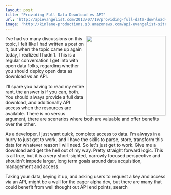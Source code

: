 ```yaml
---
layout: post
title: "Providing Full Data Download vs API"
url: 'http://apievangelist.com/2013/07/19/providing-full-data-download-vs-api/'
image: 'http://kinlane-productions.s3.amazonaws.com/api-evangelist-site/blog/download.png'
---
```


<img class="c1" src="https://s3.amazonaws.com/kinlane-productions/bw-icons/download.png" alt="" width="250" align="right" />

I've had so many discussions on this topic, I felt like I had written a post on it, but when the topic came up again today, I realized I hadn't. This is a regular conversation I get into with open data folks, regarding whether you should deploy open data as download vs an API.

I'll spare you having to read my entire rant, the answer is if you can, both. You should always provide a full data download, and additionally API access when the resources are available. There is no versus argument, there are scenarios where both are valuable and offer benefits over the other.

As a developer, I just want quick, complete access to data. I'm always in a hurry to just get to work, and I have the skills to parse, store, transform this data for whatever reason I will need. So let's just get to work. Give me a download and get the hell out of my way. Pretty straight forward logic. This is all true, but it is a very short-sighted, narrowly focused perspective and shouldn't impede larger, long term goals around data acquisition, management and access.

Taking your data, keying it up, and asking users to request a key and access via an API, might be a wall for the eager alpha dev, but there are many that could benefit from well thought out API end points, search